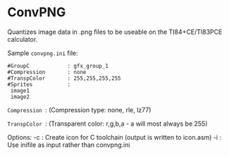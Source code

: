 # ConvPNG

Quantizes image data in .png files to be useable on the TI84+CE/TI83PCE calculator.

Sample `convpng.ini` file:

```
#GroupC            : gfx_group_1
#Compression       : none
#TranspColor       : 255,255,255,255
#Sprites           :
 image1
 image2
```

`Compression `: (Compression type: none, rle, lz77)

`TranspColor `: (Transparent color: r,g,b,a - a will most always be 255)

Options:
    -c <description>: Create icon for C toolchain (output is written to icon.asm)
    -i <inifile>: Use inifile as input rather than convpng.ini
